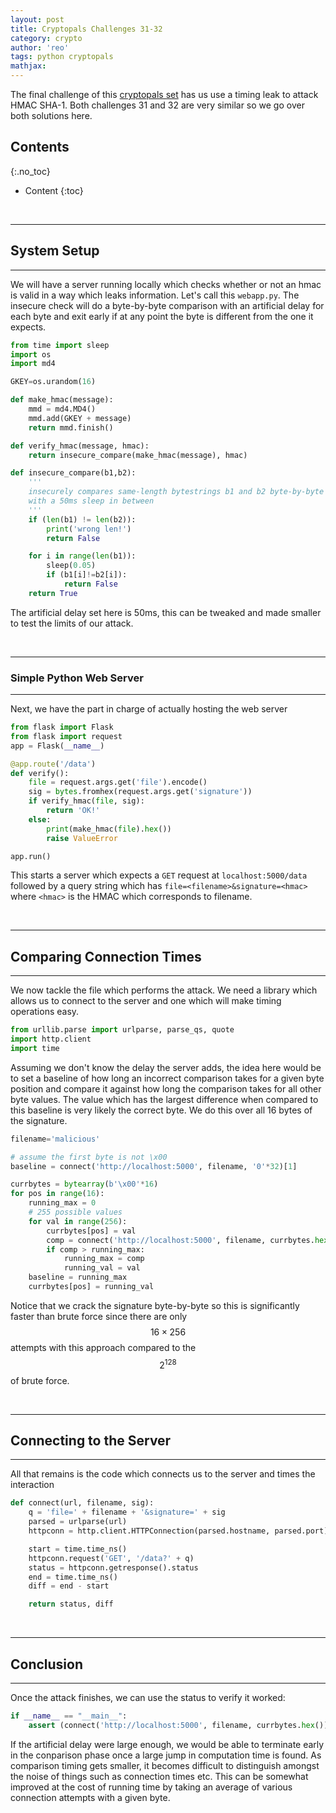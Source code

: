 ```yaml
---
layout: post
title: Cryptopals Challenges 31-32
category: crypto
author: 'reo'
tags: python cryptopals
mathjax: 
---
```


The final challenge of this [cryptopals set](https://cryptopals.com/)
has us use a timing leak to attack HMAC SHA-1.
Both challenges 31 and 32 are very similar so we go over both solutions here.

## Contents
{:.no_toc}

* Content
{:toc}

<br>

***

## System Setup

***

We will have a server running locally which checks whether or not an hmac is
valid in a way which leaks information. Let's call this `webapp.py`.
The insecure check will do a byte-by-byte
comparison with an artificial delay for each byte and exit early if at any point
the byte is different from the one it expects.

```python
from time import sleep
import os
import md4

GKEY=os.urandom(16)

def make_hmac(message):
    mmd = md4.MD4()
    mmd.add(GKEY + message)
    return mmd.finish()

def verify_hmac(message, hmac):
    return insecure_compare(make_hmac(message), hmac)

def insecure_compare(b1,b2):
    '''
    insecurely compares same-length bytestrings b1 and b2 byte-by-byte
    with a 50ms sleep in between
    '''
    if (len(b1) != len(b2)):
        print('wrong len!')
        return False

    for i in range(len(b1)):
        sleep(0.05)
        if (b1[i]!=b2[i]):
            return False
    return True
```

The artificial delay set here is 50ms, this can be tweaked and made smaller to
test the limits of our attack.

<br>

***

### Simple Python Web Server

***

Next, we have the part in charge of actually hosting the web server

```python
from flask import Flask
from flask import request
app = Flask(__name__)

@app.route('/data')
def verify():
    file = request.args.get('file').encode()
    sig = bytes.fromhex(request.args.get('signature'))
    if verify_hmac(file, sig):
        return 'OK!'
    else:
        print(make_hmac(file).hex())
        raise ValueError

app.run()
```

This starts a server which expects a `GET` request at `localhost:5000/data`
followed by a query string which has `file=<filename>&signature=<hmac>` where `<hmac>` is
the HMAC which corresponds to filename.

<br>

***

## Comparing Connection Times

***

We now tackle the file which performs the attack. We need a library which allows us
to connect to the server and one which will make timing operations easy.

```python
from urllib.parse import urlparse, parse_qs, quote
import http.client
import time
```

Assuming we don't know the delay the server adds, the idea here would be to set a baseline
of how long an incorrect comparison takes for a given byte position and compare it against
how long the comparison takes for all other byte values. The value which has the largest
difference when compared to this baseline is very likely the correct byte. We do this over
all 16 bytes of the signature.

```python
filename='malicious'

# assume the first byte is not \x00
baseline = connect('http://localhost:5000', filename, '0'*32)[1]

currbytes = bytearray(b'\x00'*16)
for pos in range(16):
    running_max = 0
    # 255 possible values
    for val in range(256):
        currbytes[pos] = val
        comp = connect('http://localhost:5000', filename, currbytes.hex())[1]
        if comp > running_max:
            running_max = comp
            running_val = val
    baseline = running_max
    currbytes[pos] = running_val
```

Notice that we crack the signature byte-by-byte so this is significantly faster than brute
force since there are only $$16\times 256$$ attempts with this approach
compared to the $$2^{128}$$ of brute force.

<br>

***

## Connecting to the Server

***

All that remains is the code which connects us to the server and times the interaction

```python
def connect(url, filename, sig):
    q = 'file=' + filename + '&signature=' + sig
    parsed = urlparse(url)
    httpconn = http.client.HTTPConnection(parsed.hostname, parsed.port)

    start = time.time_ns()
    httpconn.request('GET', '/data?' + q)
    status = httpconn.getresponse().status
    end = time.time_ns()
    diff = end - start

    return status, diff
```

<br>

***

## Conclusion

***

Once the attack finishes, we can use the status to verify it worked:

```python
if __name__ == "__main__":
    assert (connect('http://localhost:5000', filename, currbytes.hex())[0] == 200)
```

If the artificial delay were large enough, we would be able to terminate early in the conparison phase once
a large jump in computation time is found. As comparison timing gets smaller, it becomes difficult to
distinguish amongst the noise of things such as connection times etc. This can be somewhat improved
at the cost of running time by taking an average of various connection attempts with a given byte.

